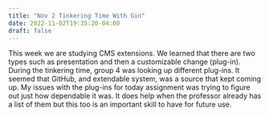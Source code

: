 ```yaml
---
title: "Nov 2 Tinkering Time With Gin"
date: 2022-11-02T19:35:20-04:00
draft: false
---
```


This week we are studying CMS extensions. We learned that there are two types such as presentation and then a customizable change (plug-in).  During the tinkering time, group 4 was looking up different plug-ins.  It seemed that GitHub, and extendable system, was a source that kept coming up.  My issues with the plug-ins for today assignment was trying to figure out just how dependable it was.  It does help when the professor already has a list of them but this too is an important skill to have for future use.  